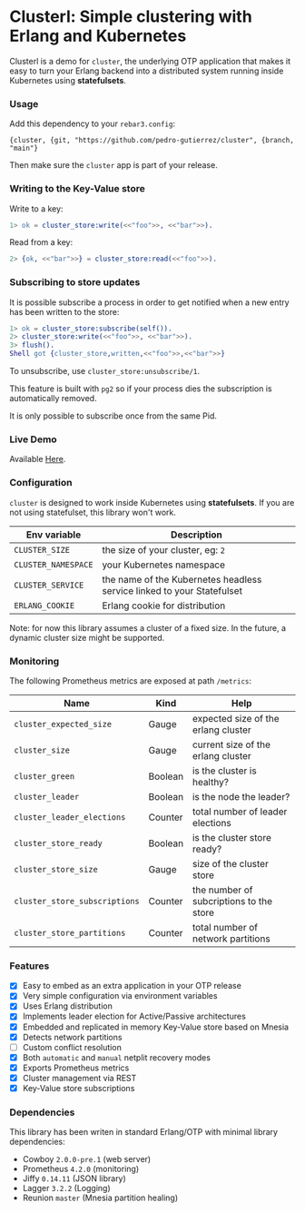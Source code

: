 # Clusterl: Simple clustering with Erlang and Kubernetes

Clusterl is a demo for `cluster`, the underlying OTP application
that makes it easy to turn your Erlang backend into a distributed 
system running inside Kubernetes using **statefulsets**.

### Usage

Add this dependency to your `rebar3.config`:

```
{cluster, {git, "https://github.com/pedro-gutierrez/cluster", {branch, "main"}
```

Then make sure the `cluster` app is part of your release.


### Writing to the Key-Value store

Write to a key:

```erlang
1> ok = cluster_store:write(<<"foo">>, <<"bar">>).
```

Read from a key:

```erlang
2> {ok, <<"bar">>} = cluster_store:read(<<"foo">>).
```



### Subscribing to store updates

It is possible subscribe a process in order to get notified when a new entry has been written to the store:

```erlang
1> ok = cluster_store:subscribe(self()).
2> cluster_store:write(<<"foo">>, <<"bar">>).
3> flush().
Shell got {cluster_store,written,<<"foo">>,<<"bar">>}
```

To unsubscribe, use `cluster_store:unsubscribe/1`.

This feature is built with `pg2` so if your process dies the subscription is automatically removed.

It is only possible to subscribe once from the same Pid.


### Live Demo

Available [Here](http://cluster-pedro-gutierrez.cloud.okteto.net).

### Configuration

`cluster` is designed to work inside Kubernetes using **statefulsets**. If you are
not using statefulset, this library won't work. 

| Env variable | Description |
| --- | --- |
| `CLUSTER_SIZE` | the size of your cluster, eg: `2` |
| `CLUSTER_NAMESPACE` | your Kubernetes namespace |
| `CLUSTER_SERVICE` | the name of the Kubernetes headless service linked to your Statefulset |
| `ERLANG_COOKIE` | Erlang cookie for distribution |

Note: for now this library assumes a cluster of a fixed size. In the future, a dynamic 
cluster size might be supported.

### Monitoring

The following Prometheus metrics are exposed at path `/metrics`:

| Name | Kind | Help |
| --- | --- | --- | 
| `cluster_expected_size` | Gauge | expected size of the erlang cluster |
| `cluster_size` | Gauge | current size of the erlang cluster |
| `cluster_green` | Boolean | is the cluster is healthy? |
| `cluster_leader` | Boolean | is the node the leader? | 
| `cluster_leader_elections` | Counter | total number of leader elections |
| `cluster_store_ready` | Boolean | is the cluster store ready? |
| `cluster_store_size` | Gauge | size of the cluster store | 
| `cluster_store_subscriptions` | Counter | the number of subcriptions to the store |
| `cluster_store_partitions` | Counter | total number of network partitions | 

### Features


- [x] Easy to embed as an extra application in your OTP release
- [x] Very simple configuration via environment variables
- [x] Uses Erlang distribution
- [x] Implements leader election for Active/Passive architectures 
- [x] Embedded and replicated in memory Key-Value store based on Mnesia
- [x] Detects network partitions
- [ ] Custom conflict resolution 
- [x] Both `automatic` and `manual` netplit recovery modes
- [x] Exports Prometheus metrics
- [x] Cluster management via REST
- [x] Key-Value store subscriptions

### Dependencies

This library has been writen in standard Erlang/OTP with minimal 
library dependencies: 

* Cowboy `2.0.0-pre.1` (web server)
* Prometheus `4.2.0` (monitoring)
* Jiffy `0.14.11` (JSON library)
* Lagger `3.2.2` (Logging)
* Reunion `master` (Mnesia partition healing)


